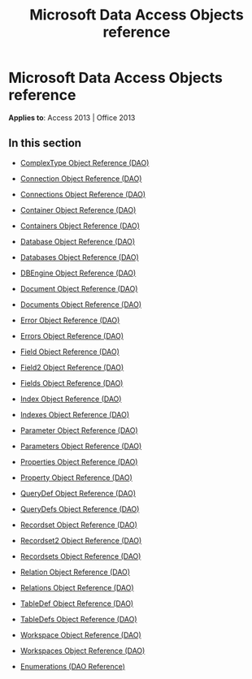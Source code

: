 ﻿---
title: Microsoft Data Access Objects reference
TOCTitle: Microsoft Data Access Objects reference
ms:assetid: 4893b994-9697-4f30-aeef-c8ed98b73b7d
ms:mtpsurl: https://msdn.microsoft.com/en-us/library/Dn124645(v=office.15)
ms:contentKeyID: 52072268
ms.date: 09/18/2015
mtps_version: v=office.15
---

# Microsoft Data Access Objects reference


**Applies to**: Access 2013 | Office 2013

## In this section

  - [ComplexType Object Reference (DAO)](complextype-object-reference-dao.md)

  - [Connection Object Reference (DAO)](connection-object-reference-dao.md)

  - [Connections Object Reference (DAO)](connections-object-reference-dao.md)

  - [Container Object Reference (DAO)](container-object-reference-dao.md)

  - [Containers Object Reference (DAO)](containers-object-reference-dao.md)

  - [Database Object Reference (DAO)](database-object-reference-dao.md)

  - [Databases Object Reference (DAO)](databases-object-reference-dao.md)

  - [DBEngine Object Reference (DAO)](dbengine-object-reference-dao.md)

  - [Document Object Reference (DAO)](document-object-reference-dao.md)

  - [Documents Object Reference (DAO)](documents-object-reference-dao.md)

  - [Error Object Reference (DAO)](error-object-reference-dao.md)

  - [Errors Object Reference (DAO)](errors-object-reference-dao.md)

  - [Field Object Reference (DAO)](field-object-reference-dao.md)

  - [Field2 Object Reference (DAO)](field2-object-reference-dao.md)

  - [Fields Object Reference (DAO)](fields-object-reference-dao.md)

  - [Index Object Reference (DAO)](index-object-reference-dao.md)

  - [Indexes Object Reference (DAO)](indexes-object-reference-dao.md)

  - [Parameter Object Reference (DAO)](parameter-object-reference-dao.md)

  - [Parameters Object Reference (DAO)](parameters-object-reference-dao.md)

  - [Properties Object Reference (DAO)](properties-object-reference-dao.md)

  - [Property Object Reference (DAO)](property-object-reference-dao.md)

  - [QueryDef Object Reference (DAO)](querydef-object-reference-dao.md)

  - [QueryDefs Object Reference (DAO)](querydefs-object-reference-dao.md)

  - [Recordset Object Reference (DAO)](recordset-object-reference-dao.md)

  - [Recordset2 Object Reference (DAO)](recordset2-object-reference-dao.md)

  - [Recordsets Object Reference (DAO)](recordsets-object-reference-dao.md)

  - [Relation Object Reference (DAO)](relation-object-reference-dao.md)

  - [Relations Object Reference (DAO)](relations-object-reference-dao.md)

  - [TableDef Object Reference (DAO)](tabledef-object-reference-dao.md)

  - [TableDefs Object Reference (DAO)](tabledefs-object-reference-dao.md)

  - [Workspace Object Reference (DAO)](workspace-object-reference-dao.md)

  - [Workspaces Object Reference (DAO)](workspaces-object-reference-dao.md)

  - [Enumerations (DAO Reference)](enumerations-dao-reference.md)

